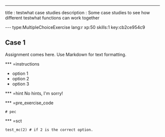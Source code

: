 ---
title       : testwhat case studies
description : Some case studies to see how different testwhat functions can work together

--- type:MultipleChoiceExercise lang:r xp:50 skills:1 key:cb2ce954c9
## Case 1

Assignment comes here. Use Markdown for text formatting.

*** =instructions
- option 1
- option 2
- option 3

*** =hint
No hints, I'm sorry!

*** =pre_exercise_code
```{r}
# pec
```

*** =sct
```{r}
test_mc(2) # if 2 is the correct option.
```